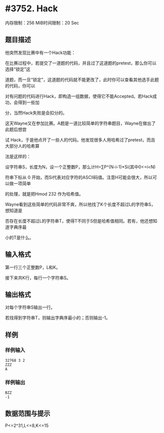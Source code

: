 # #3752. Hack

内存限制：256 MiB时间限制：20 Sec

## 题目描述

他突然发现比赛中有一个Hack功能：

在比赛过程中，若提交了一道题的代码，并且过了这道题的pretest，那么你可以选择&ldquo;锁定&rdquo;这

道题，而一旦&ldquo;锁定&rdquo;，这道题的代码就不能更改了，此时你可以查看其他选手此题的代码，你可以

对有问题的代码进行Hack，即构造一组数据，使得它不能Accepted。若Hack成功，会得到一些加

分，当然Hack失败是会扣分的。

这天Wayne又在参加比赛。A题是一道比较简单的字符串题目，Wayne在做出了此题后想尝

试 Hack，于是他点开了一些人的代码。他发现很多人用哈希过了pretest，而且大部分人的哈希算

法是这样的：

设字符串S，长度为N，设一个正整数P，那么计H=&sum;P^(N-i-1)*Si(其中0<=i<N)

符串下标从 0 开始，而Si代表对应字符的ASCII码值。注意H可能会很大，所以可以做一项简单

的处理，就是把Hmod 232 作为哈希值。

Wayne看到这些简单的代码非常不爽，所以他找了K个长度不超过L的字符串S，想知道是

否存在长度不超过L的字符串T，使得T不同于S但是哈希值相同。若有，他还想知道字典序最

小的T是什么。

## 输入格式

第一行三个正整数P，L和K。

接下来共K行，每行一个字符串S。

## 输出格式

对每个字符串S输出一行。

若找得到字符串T，则输出字典序最小的；否则输出-1。

## 样例

### 样例输入

    
    32768 3 2
    ZZZ
    A
    

### 样例输出

    
    BZZ
    -1
    
    

## 数据范围与提示

P<=2^31,L<=8,K<=15
